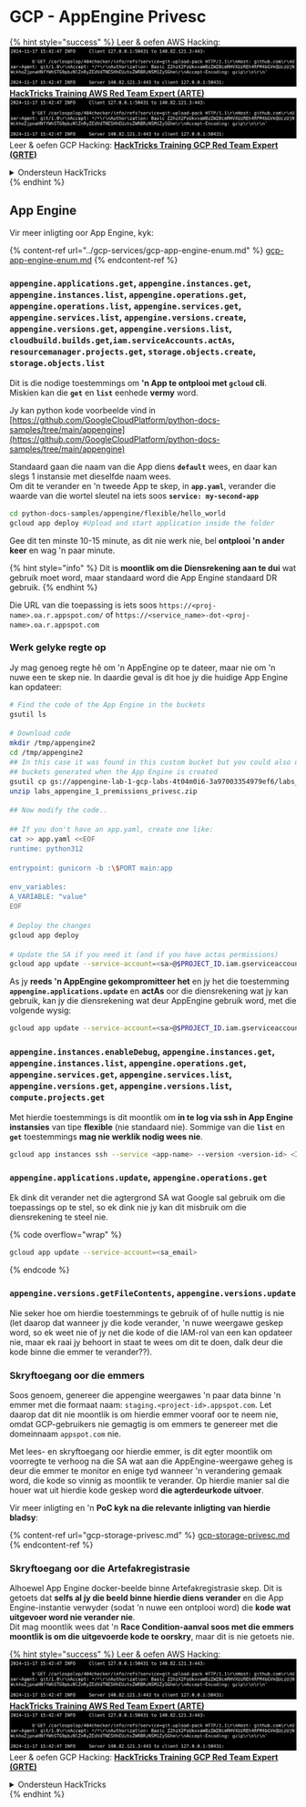# GCP - AppEngine Privesc

{% hint style="success" %}
Leer & oefen AWS Hacking:<img src="../../../.gitbook/assets/image (1).png" alt="" data-size="line">[**HackTricks Training AWS Red Team Expert (ARTE)**](https://training.hacktricks.xyz/courses/arte)<img src="../../../.gitbook/assets/image (1).png" alt="" data-size="line">\
Leer & oefen GCP Hacking: <img src="../../../.gitbook/assets/image (2).png" alt="" data-size="line">[**HackTricks Training GCP Red Team Expert (GRTE)**<img src="../../../.gitbook/assets/image (2).png" alt="" data-size="line">](https://training.hacktricks.xyz/courses/grte)

<details>

<summary>Ondersteun HackTricks</summary>

* Kyk na die [**subskripsie planne**](https://github.com/sponsors/carlospolop)!
* **Sluit aan by die** 💬 [**Discord groep**](https://discord.gg/hRep4RUj7f) of die [**telegram groep**](https://t.me/peass) of **volg** ons op **Twitter** 🐦 [**@hacktricks\_live**](https://twitter.com/hacktricks\_live)**.**
* **Deel hacking truuks deur PRs in te dien na die** [**HackTricks**](https://github.com/carlospolop/hacktricks) en [**HackTricks Cloud**](https://github.com/carlospolop/hacktricks-cloud) github repos.

</details>
{% endhint %}

## App Engine

Vir meer inligting oor App Engine, kyk:

{% content-ref url="../gcp-services/gcp-app-engine-enum.md" %}
[gcp-app-engine-enum.md](../gcp-services/gcp-app-engine-enum.md)
{% endcontent-ref %}

### `appengine.applications.get`, `appengine.instances.get`, `appengine.instances.list`, `appengine.operations.get`, `appengine.operations.list`, `appengine.services.get`, `appengine.services.list`, `appengine.versions.create`, `appengine.versions.get`, `appengine.versions.list`, `cloudbuild.builds.get`,`iam.serviceAccounts.actAs`, `resourcemanager.projects.get`, `storage.objects.create`, `storage.objects.list`

Dit is die nodige toestemmings om **'n App te ontplooi met `gcloud` cli**. Miskien kan die **`get`** en **`list`** eenhede **vermy** word.

Jy kan python kode voorbeelde vind in [https://github.com/GoogleCloudPlatform/python-docs-samples/tree/main/appengine](https://github.com/GoogleCloudPlatform/python-docs-samples/tree/main/appengine)

Standaard gaan die naam van die App diens **`default`** wees, en daar kan slegs 1 instansie met dieselfde naam wees.\
Om dit te verander en 'n tweede App te skep, in **`app.yaml`**, verander die waarde van die wortel sleutel na iets soos **`service: my-second-app`**
```bash
cd python-docs-samples/appengine/flexible/hello_world
gcloud app deploy #Upload and start application inside the folder
```
Gee dit ten minste 10-15 minute, as dit nie werk nie, bel **ontplooi 'n ander keer** en wag 'n paar minute.

{% hint style="info" %}
Dit is **moontlik om die Diensrekening aan te dui** wat gebruik moet word, maar standaard word die App Engine standaard DR gebruik.
{% endhint %}

Die URL van die toepassing is iets soos `https://<proj-name>.oa.r.appspot.com/` of `https://<service_name>-dot-<proj-name>.oa.r.appspot.com`

### Werk gelyke regte op

Jy mag genoeg regte hê om 'n AppEngine op te dateer, maar nie om 'n nuwe een te skep nie. In daardie geval is dit hoe jy die huidige App Engine kan opdateer:
```bash
# Find the code of the App Engine in the buckets
gsutil ls

# Download code
mkdir /tmp/appengine2
cd /tmp/appengine2
## In this case it was found in this custom bucket but you could also use the
## buckets generated when the App Engine is created
gsutil cp gs://appengine-lab-1-gcp-labs-4t04m0i6-3a97003354979ef6/labs_appengine_1_premissions_privesc.zip .
unzip labs_appengine_1_premissions_privesc.zip

## Now modify the code..

## If you don't have an app.yaml, create one like:
cat >> app.yaml <<EOF
runtime: python312

entrypoint: gunicorn -b :\$PORT main:app

env_variables:
A_VARIABLE: "value"
EOF

# Deploy the changes
gcloud app deploy

# Update the SA if you need it (and if you have actas permissions)
gcloud app update --service-account=<sa>@$PROJECT_ID.iam.gserviceaccount.com
```
As jy **reeds 'n AppEngine gekompromitteer het** en jy het die toestemming **`appengine.applications.update`** en **actAs** oor die diensrekening wat jy kan gebruik, kan jy die diensrekening wat deur AppEngine gebruik word, met die volgende wysig:
```bash
gcloud app update --service-account=<sa>@$PROJECT_ID.iam.gserviceaccount.com
```
### `appengine.instances.enableDebug`, `appengine.instances.get`, `appengine.instances.list`, `appengine.operations.get`, `appengine.services.get`, `appengine.services.list`, `appengine.versions.get`, `appengine.versions.list`, `compute.projects.get`

Met hierdie toestemmings is dit moontlik om **in te log via ssh in App Engine instansies** van tipe **flexible** (nie standaard nie). Sommige van die **`list`** en **`get`** toestemmings **mag nie werklik nodig wees nie**.
```bash
gcloud app instances ssh --service <app-name> --version <version-id> <ID>
```
### `appengine.applications.update`, `appengine.operations.get`

Ek dink dit verander net die agtergrond SA wat Google sal gebruik om die toepassings op te stel, so ek dink nie jy kan dit misbruik om die diensrekening te steel nie.

{% code overflow="wrap" %}
```bash
gcloud app update --service-account=<sa_email>
```
{% endcode %}

### `appengine.versions.getFileContents`, `appengine.versions.update`

Nie seker hoe om hierdie toestemmings te gebruik of of hulle nuttig is nie (let daarop dat wanneer jy die kode verander, 'n nuwe weergawe geskep word, so ek weet nie of jy net die kode of die IAM-rol van een kan opdateer nie, maar ek raai jy behoort in staat te wees om dit te doen, dalk deur die kode binne die emmer te verander??).

### Skryftoegang oor die emmers

Soos genoem, genereer die appengine weergawes 'n paar data binne 'n emmer met die formaat naam: `staging.<project-id>.appspot.com`. Let daarop dat dit nie moontlik is om hierdie emmer vooraf oor te neem nie, omdat GCP-gebruikers nie gemagtig is om emmers te genereer met die domeinnaam `appspot.com` nie.

Met lees- en skryftoegang oor hierdie emmer, is dit egter moontlik om voorregte te verhoog na die SA wat aan die AppEngine-weergawe geheg is deur die emmer te monitor en enige tyd wanneer 'n verandering gemaak word, die kode so vinnig as moontlik te verander. Op hierdie manier sal die houer wat uit hierdie kode geskep word **die agterdeurkode uitvoer**.

Vir meer inligting en 'n **PoC kyk na die relevante inligting van hierdie bladsy**:

{% content-ref url="gcp-storage-privesc.md" %}
[gcp-storage-privesc.md](gcp-storage-privesc.md)
{% endcontent-ref %}

### Skryftoegang oor die Artefakregistrasie

Alhoewel App Engine docker-beelde binne Artefakregistrasie skep. Dit is getoets dat **selfs al jy die beeld binne hierdie diens verander** en die App Engine-instantie verwyder (sodat 'n nuwe een ontplooi word) die **kode wat uitgevoer word nie verander nie**.\
Dit mag moontlik wees dat 'n **Race Condition-aanval soos met die emmers moontlik is om die uitgevoerde kode te oorskry**, maar dit is nie getoets nie.

{% hint style="success" %}
Leer & oefen AWS Hacking:<img src="../../../.gitbook/assets/image (1).png" alt="" data-size="line">[**HackTricks Training AWS Red Team Expert (ARTE)**](https://training.hacktricks.xyz/courses/arte)<img src="../../../.gitbook/assets/image (1).png" alt="" data-size="line">\
Leer & oefen GCP Hacking: <img src="../../../.gitbook/assets/image (2).png" alt="" data-size="line">[**HackTricks Training GCP Red Team Expert (GRTE)**<img src="../../../.gitbook/assets/image (2).png" alt="" data-size="line">](https://training.hacktricks.xyz/courses/grte)

<details>

<summary>Ondersteun HackTricks</summary>

* Kyk na die [**subskripsieplanne**](https://github.com/sponsors/carlospolop)!
* **Sluit aan by die** 💬 [**Discord-groep**](https://discord.gg/hRep4RUj7f) of die [**telegram-groep**](https://t.me/peass) of **volg** ons op **Twitter** 🐦 [**@hacktricks\_live**](https://twitter.com/hacktricks\_live)**.**
* **Deel hacking truuks deur PR's in te dien na die** [**HackTricks**](https://github.com/carlospolop/hacktricks) en [**HackTricks Cloud**](https://github.com/carlospolop/hacktricks-cloud) github repos.

</details>
{% endhint %}
